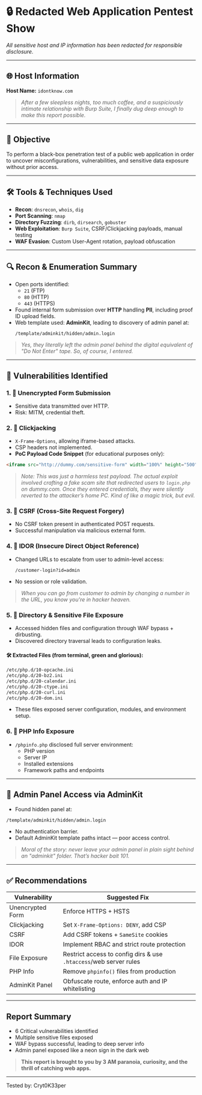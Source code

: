 
# 🔒 Redacted Web Application Pentest Show

*All sensitive host and IP information has been redacted for responsible disclosure.*

---

## 🌐 Host Information
**Host Name:** `idontknow.com`

> _After a few sleepless nights, too much coffee, and a suspiciously intimate relationship with Burp Suite, I finally dug deep enough to make this report possible._

---

## 🧠 Objective
To perform a black-box penetration test of a public web application in order to uncover misconfigurations, vulnerabilities, and sensitive data exposure without prior access.

---

## 🛠 Tools & Techniques Used
- **Recon**: `dnsrecon`, `whois`, `dig`
- **Port Scanning**: `nmap`
- **Directory Fuzzing**: `dirb`, `dirsearch`, `gobuster`
- **Web Exploitation**: `Burp Suite`, CSRF/Clickjacking payloads, manual testing
- **WAF Evasion**: Custom User-Agent rotation, payload obfuscation

---

## 🔍 Recon & Enumeration Summary
- Open ports identified:
  - `21` (FTP)
  - `80` (HTTP)
  - `443` (HTTPS)
- Found internal form submission over **HTTP** handling **PII**, including proof ID upload fields.
- Web template used: **AdminKit**, leading to discovery of admin panel at:
  ```
  /template/adminkit/hidden/admin.login
  ```

> _Yes, they literally left the admin panel behind the digital equivalent of "Do Not Enter" tape. So, of course, I entered._

---

## 🚨 Vulnerabilities Identified

### 1. 🔴 Unencrypted Form Submission
- Sensitive data transmitted over HTTP.
- Risk: MITM, credential theft.

### 2. 🔴 Clickjacking
- `X-Frame-Options`, allowing iframe-based attacks.
- CSP headers not implemented.
- **PoC Payload Code Snippet** (for educational purposes only):
```html
<iframe src="http://dummy.com/sensitive-form" width="100%" height="500"></iframe>
```
> _Note: This was just a harmless test payload. The actual exploit involved crafting a fake scam site that redirected users to `login.php` on dummy.com. Once they entered credentials, they were silently reverted to the attacker’s home PC. Kind of like a magic trick, but evil._

### 3. 🔴 CSRF (Cross-Site Request Forgery)
- No CSRF token present in authenticated POST requests.
- Successful manipulation via malicious external form.

### 4. 🔴 IDOR (Insecure Direct Object Reference)
- Changed URLs to escalate from user to admin-level access:
  ```
  /customer-login?id=admin
  ```
- No session or role validation.

> _When you can go from customer to admin by changing a number in the URL, you know you're in hacker heaven._

### 5. 🔴 Directory & Sensitive File Exposure
- Accessed hidden files and configuration through WAF bypass + dirbusting.
- Discovered directory traversal leads to configuration leaks.

#### 🛠 Extracted Files (from terminal, green and glorious):
```bash
/etc/php.d/10-opcache.ini
/etc/php.d/20-bz2.ini
/etc/php.d/20-calendar.ini
/etc/php.d/20-ctype.ini
/etc/php.d/20-curl.ini
/etc/php.d/20-dom.ini
```
- These files exposed server configuration, modules, and environment setup.

### 6. 🔴 PHP Info Exposure
- `/phpinfo.php` disclosed full server environment:
  - PHP version
  - Server IP
  - Installed extensions
  - Framework paths and endpoints

---

## 🔐 Admin Panel Access via AdminKit
- Found hidden panel at:
```bash
/template/adminkit/hidden/admin.login
```
- No authentication barrier.
- Default AdminKit template paths intact — poor access control.

> _Moral of the story: never leave your admin panel in plain sight behind an "adminkit" folder. That’s hacker bait 101._



---

## ✅ Recommendations
| Vulnerability | Suggested Fix |
|---------------|----------------|
| Unencrypted Form | Enforce HTTPS + HSTS |
| Clickjacking | Set `X-Frame-Options: DENY`, add CSP |
| CSRF | Add CSRF tokens + `SameSite` cookies |
| IDOR | Implement RBAC and strict route protection |
| File Exposure | Restrict access to config dirs & use `.htaccess`/web server rules |
| PHP Info | Remove `phpinfo()` files from production |
| AdminKit Panel | Obfuscate route, enforce auth and IP whitelisting |

---

##  Report Summary
- 6 Critical vulnerabilities identified
- Multiple sensitive files exposed
- WAF bypass successful, leading to deep server info
- Admin panel exposed like a neon sign in the dark web

> **This report is brought to you by 3 AM paranoia, curiosity, and the thrill of catching web apps.**

---

Tested by: Cryt0K33per
